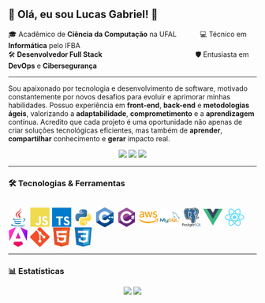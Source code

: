 ## 👋 Olá, eu sou Lucas Gabriel! 👋 

🎓 Acadêmico de <b>Ciência da Computação</b> na UFAL &nbsp;&nbsp;&nbsp;&nbsp;&nbsp;&nbsp;&nbsp;&nbsp;&nbsp;&nbsp; 💻 Técnico em <b>Informática</b> pelo IFBA  
🛠️ <b>Desenvolvedor Full Stack</b> &nbsp;&nbsp;&nbsp;&nbsp;&nbsp;&nbsp;&nbsp;&nbsp;&nbsp;&nbsp;&nbsp;&nbsp;&nbsp;&nbsp;&nbsp;&nbsp;&nbsp;&nbsp;&nbsp;&nbsp;&nbsp;&nbsp;&nbsp;&nbsp;&nbsp;&nbsp;&nbsp;&nbsp;&nbsp;&nbsp;&nbsp;&nbsp;&nbsp;&nbsp;&nbsp;&nbsp;&nbsp;&nbsp;&nbsp;&nbsp;&nbsp;&nbsp;&nbsp;&nbsp;&nbsp;&nbsp; 🛡️ Entusiasta em <b>DevOps</b> e <b>Cibersegurança</b>

<!-- 👁️🛠️🛡️💾📍🚀🪐🔱⚜️🌐👁️‍🗨️💭 -->

---

Sou apaixonado por tecnologia e desenvolvimento de software, motivado constantemente por novos desafios para evoluir e aprimorar minhas habilidades.
Possuo experiência em **front-end**, **back-end** e **metodologias ágeis**, valorizando a **adaptabilidade**, **comprometimento** e a **aprendizagem** contínua.
Acredito que cada projeto é uma oportunidade não apenas de criar soluções tecnológicas eficientes, mas também de **aprender**, **compartilhar** conhecimento e **gerar** impacto real. 

<div align="center" style="display: inline_block">
<a href="https://linkedin.com/in/lucasgabrieldev" target="_blank"><img src="https://img.shields.io/badge/-LinkedIn-%230077B5?style=for-the-badge&logo=linkedin&logoColor=white"></a>  
<a href="mailto:g4brielsiq@gmail.com"><img src="https://img.shields.io/badge/-Gmail-%23333?style=for-the-badge&logo=gmail&logoColor=white"></a>  
<a href="https://instagram.com/gabrielsqra" target="_blank"><img src="https://img.shields.io/badge/-Instagram-%23E4405F?style=for-the-badge&logo=instagram&logoColor=white"></a>
</div>

---

### 🛠️ Tecnologias & Ferramentas  
<div style="display: inline_block"><br>
  <img align="center" alt="Java" height="40" width="40" src="https://raw.githubusercontent.com/devicons/devicon/master/icons/java/java-original.svg">
  <img align="center" alt="JavaScript" height="40" width="40" src="https://raw.githubusercontent.com/devicons/devicon/master/icons/javascript/javascript-plain.svg">
  <img align="center" alt="TypeScript" height="40" width="40" src="https://raw.githubusercontent.com/devicons/devicon/master/icons/typescript/typescript-plain.svg">
  <img align="center" alt="Python" height="40" width="40" src="https://raw.githubusercontent.com/devicons/devicon/master/icons/python/python-original.svg">
  <img align="center" alt="C++" height="40" width="40" src="https://raw.githubusercontent.com/devicons/devicon/master/icons/cplusplus/cplusplus-original.svg">
  <img align="center" alt="CSharp" height="40" width="40" src="https://raw.githubusercontent.com/devicons/devicon/master/icons/csharp/csharp-original.svg">
  <img align="center" alt="AWS" height="40" width="40" src="https://raw.githubusercontent.com/devicons/devicon/master/icons/amazonwebservices/amazonwebservices-plain-wordmark.svg">
  <img align="center" alt="MySQL" height="40" width="40" src="https://raw.githubusercontent.com/devicons/devicon/master/icons/mysql/mysql-original-wordmark.svg">
  <img align="center" alt="PostgreSQL" height="40" width="40" src="https://raw.githubusercontent.com/devicons/devicon/master/icons/postgresql/postgresql-original-wordmark.svg">
  <img align="center" alt="Vue" height="40" width="40" src="https://raw.githubusercontent.com/devicons/devicon/master/icons/vuejs/vuejs-original.svg">
  <img align="center" alt="React" height="40" width="40" src="https://raw.githubusercontent.com/devicons/devicon/master/icons/react/react-original.svg">
  <img align="center" alt="Angular" height="40" width="40" src="https://raw.githubusercontent.com/devicons/devicon/refs/heads/master/icons/angular/angular-original.svg">
  <img align="center" alt="Git" height="40" width="40" src="https://raw.githubusercontent.com/devicons/devicon/master/icons/git/git-original.svg">
  <img align="center" alt="HTML5" height="40" width="40" src="https://raw.githubusercontent.com/devicons/devicon/master/icons/html5/html5-original.svg">
  <img align="center" alt="CSS3" height="40" width="40" src="https://raw.githubusercontent.com/devicons/devicon/master/icons/css3/css3-original.svg">
</div>  

---

### 📊 Estatísticas
<div align="center">
  <img height="180em" src="https://github-readme-stats.vercel.app/api?username=Lucas-Gabriel95&show_icons=true&theme=tokyonight&include_all_commits=true&count_private=true"/>
  <img height="180em" src="https://github-readme-stats.vercel.app/api/top-langs/?username=Lucas-Gabriel95&layout=compact&langs_count=7&theme=tokyonight"/>
</div>

<!-- ### 🐍 Contribuições animadas  
![Snake animation](https://github.com/Lucas-Gabriel95/Lucas-Gabriel95/blob/output/github-contribution-grid-snake.svg) -->
